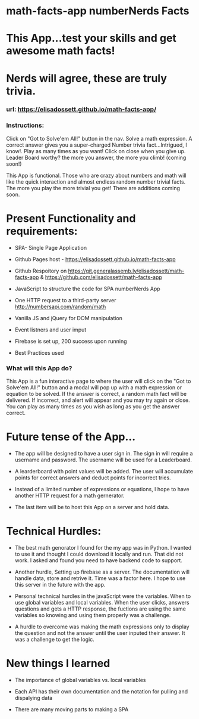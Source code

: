 # math-facts-app numberNerds Facts
# This App...test your skills and get awesome math facts!
# Nerds will agree, these are truly trivia.

### url:  https://elisadossett.github.io/math-facts-app/

### Instructions:
Click on "Got to Solve'em All!" button in the nav. Solve a math expression. A correct answer gives you a super-charged Number trivia fact...Intrigued, I know!. Play as many times as you want! Click on close when you give up.
Leader Board worthy? the more you answer, the more you climb! (coming soon!)

This App is functional. Those who are crazy about numbers and math will like the quick interaction and almost endless random number trivial facts. The more you play the more trivial you get! There are additions coming soon.

# Present Functionality and requirements:
* SPA- Single Page Application

* Github Pages host - https://elisadossett.github.io/math-facts-app

* Github Respoitory on https://git.generalassemb.ly/elisadossett/math-facts-app & https://github.com/elisadossett/math-facts-app

* JavaScript to structure the code for SPA numberNerds App

* One HTTP request to a third-party server http://numbersapi.com/random/math

* Vanilla JS and jQuery for DOM manipulation

* Event listners and user imput

* Firebase is set up, 200 success upon running

* Best Practices used



### What will this App do?
This App is a fun interactive page to where the user will click on the "Got to Solve'em All!" button and a modal will pop up with a math expression or equation to be solved. If the answer is correct, a random math fact will be delivered. If incorrect, and alert will appear and you may try again or close. You can play as many times as you wish as long as you get the answer correct.


# Future tense of the App...

* The app will be designed to have a user sign in. The sign in will require a username and password. The username will be used for a Leaderboard.

* A learderboard with point values will be added. The user will accumulate points for correct answers and deduct points for incorrect tries.

* Instead of a limited number of expressions or equations, I hope to have another HTTP request for a math gernerator.

* The last item will be to host this App on a server and hold data.


# Technical Hurdles:

* The best math genorator I found for the my app was in Python. I wanted to use it and thought I could download it locally and run. That did not work. I asked and found you need to have backend code to support.

* Another hurdle, Setting up firebase as a server. The documentation will handle data, store and retrive it. Time was a factor here. I hope to use this server in the future with the app.

* Personal technical hurdles in the javaScript were the variables. When to use global variables and local variables. When the user clicks, answers questions and gets a HTTP response, the fuctions are using the same variables so knowing and using them properly was a challenge.

* A hurdle to overcome was making the math expressions only to display the question and not the answer until the user inputed their answer. It was a challenge to get the logic.

# New things I learned

* The importance of global variables vs. local variables

* Each API has their own documentation and the notation for pulling and dispalying data

* There are many moving parts to making a SPA

  

